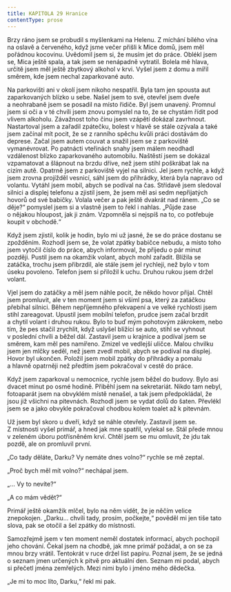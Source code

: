 ```yaml
---
title: KAPITOLA 29 Hranice
contentType: prose
---
```


<section>

Brzy ráno jsem se probudil s myšlenkami na Helenu. Z míchání bílého vína na oslavě a červeného, když jsme večer přišli k Mice domů, jsem měl pořádnou kocovinu. Uvědomil jsem si, že musím jet do práce. Oblékl jsem se, Mica ještě spala, a tak jsem se nenápadně vytratil. Bolela mě hlava, určitě jsem měl ještě zbytkový alkohol v krvi. Vyšel jsem z domu a mířil směrem, kde jsem nechal zaparkované auto.

Na parkovišti ani v okolí jsem nikoho nespatřil. Byla tam jen spousta aut zaparkovaných blízko u sebe. Našel jsem to své, otevřel jsem dveře a neohrabaně jsem se posadil na místo řidiče. Byl jsem unavený. Promnul jsem si oči a v té chvíli jsem znovu pomyslel na to, že se chystám řídit pod vlivem alkoholu. Závažnost toho činu jsem vzápětí dokázal zavrhnout. Nastartoval jsem a zařadil zpátečku, bolest v hlavě se stále ozývala a také jsem začínal mít pocit, že se z ranního spěchu kvůli práci dostávám do deprese. Začal jsem autem couvat a snažil jsem se z parkoviště vymanévrovat. Po patnácti vteřinách snahy jsem málem neodhadl vzdálenost blízko zaparkovaného automobilu. Naštěstí jsem se dokázal vzpamatovat a šlápnout na brzdu dříve, než jsem stihl poškrábat lak na cizím autě. Opatrně jsem z parkoviště vyjel na silnici. Jel jsem rychle, a když jsem zrovna projížděl vesnicí, sáhl jsem do přihrádky, která byla napravo od volantu. Vytáhl jsem mobil, abych se podíval na čas. Střídavě jsem sledoval silnici a displej telefonu a zjistil jsem, že jsem měl asi sedm nepřijatých hovorů od své babičky. Volala večer a pak ještě dvakrát nad ránem. „Co se děje?“ pomyslel jsem si a vlastně jsem to řekl i nahlas. „Půjde zase o nějakou hloupost, jak ji znám. Vzpomněla si nejspíš na to, co potřebuje koupit v obchodě.“

Když jsem zjistil, kolik je hodin, bylo mi už jasné, že se do práce dostanu se zpožděním. Rozhodl jsem se, že volat zpátky babičce nebudu, a místo toho jsem vytočil číslo do práce, abych informoval, že přijedu o pár minut později. Pustil jsem na okamžik volant, abych mohl zařadit. Blížila se zatáčka, trochu jsem přibrzdil, ale stále jsem jel rychleji, než bylo v tom úseku povoleno. Telefon jsem si přiložil k uchu. Druhou rukou jsem držel volant.

Vjel jsem do zatáčky a měl jsem náhle pocit, že někdo hovor přijal. Chtěl jsem promluvit, ale v ten moment jsem si všiml psa, který za zatáčkou přebíhal silnici. Během nepříjemného překvapení a ve velké rychlosti jsem stihl zareagovat. Upustil jsem mobilní telefon, prudce jsem začal brzdit a chytil volant i druhou rukou. Bylo to buď mým pohotovým zákrokem, nebo tím, že pes stačil zrychlit, když uslyšel blížící se auto, stihl se vyhnout v poslední chvíli a běžel dál. Zastavil jsem u krajnice a podíval jsem se směrem, kam měl pes namířeno. Zmizel ve vedlejší uličce. Malou chvilku jsem jen mlčky seděl, než jsem zvedl mobil, abych se podíval na displej. Hovor byl ukončen. Položil jsem mobil zpátky do přihrádky a pomalu a hlavně opatrněji než předtím jsem pokračoval v cestě do práce.

Když jsem zaparkoval u nemocnice, rychle jsem běžel do budovy. Bylo asi dvacet minut po osmé hodině. Přiběhl jsem na sekretariát. Nikdo tam nebyl, fotoaparát jsem na obvyklém místě nenašel, a tak jsem předpokládal, že jsou již všichni na pitevnách. Rozhodl jsem se vydat dolů do šaten. Převlékl jsem se a jako obvykle pokračoval chodbou kolem toalet až k pitevnám.

Už jsem byl skoro u dveří, když se náhle otevřely. Zastavil jsem se. Z místnosti vyšel primář, a hned jak mne spatřil, vylekal se. Stál přede mnou v zeleném úboru potřísněném krví. Chtěl jsem se mu omluvit, že jdu tak pozdě, ale on promluvil první.

„Co tady děláte, Darku? Vy nemáte dnes volno?“ rychle se mě zeptal.

„Proč bych měl mít volno?“ nechápal jsem.

„… Vy to nevíte?“

„A co mám vědět?“

Primář ještě okamžik mlčel, bylo na něm vidět, že je něčím velice znepokojen. „Darku… chvíli tady, prosím, počkejte,“ pověděl mi jen tiše tato slova, pak se otočil a šel zpátky do místnosti.

Samozřejmě jsem v ten moment neměl dostatek informací, abych pochopil jeho chování. Čekal jsem na chodbě, jak mne primář požádal, a on se za mnou brzy vrátil. Tentokrát v ruce držel list papíru. Poznal jsem, že se jedná o seznam jmen určených k pitvě pro aktuální den. Seznam mi podal, abych si přečetl jména zemřelých. Mezi nimi bylo i jméno mého dědečka.

„Je mi to moc líto, Darku,“ řekl mi pak.

</section>
